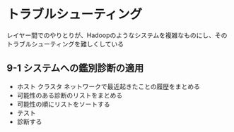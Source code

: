 # トラブルシューティング

レイヤー間でのやりとりが、Hadoopのようなシステムを複雑なものにし、そのトラブルシューティングを難しくしている

## 9-1 システムへの鑑別診断の適用

+ ホスト クラスタ ネットワークで最近起きたことの履歴をまとめる
+ 可能性のある診断のリストをまとめる
+ 可能性の順にリストをソートする
+ テスト
+ 診断する


